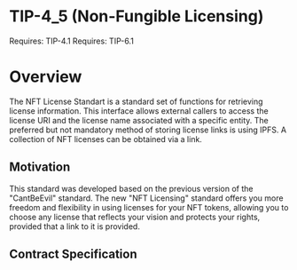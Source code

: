 # TIP-4_5 (Non-Fungible Licensing)

Requires: TIP-4.1 Requires: TIP-6.1

# Overview

The NFT License Standart is a standard set of functions for retrieving license information. This interface allows external callers to access the license URI and the license name associated with a specific entity. The preferred but not mandatory method of storing license links is using IPFS. A collection of NFT licenses can be obtained via a link.

## Motivation

This standard was developed based on the previous version of the "CantBeEvil" standard. The new "NFT Licensing" standard offers you more freedom and flexibility in using licenses for your NFT tokens, allowing you to choose any license that reflects your vision and protects your rights, provided that a link to it is provided.


## Contract Specification